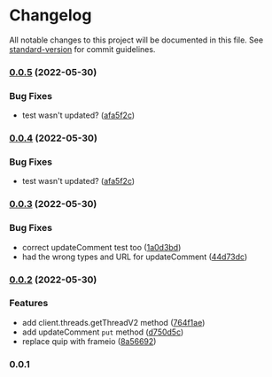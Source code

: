 # Changelog

All notable changes to this project will be documented in this file. See [standard-version](https://github.com/conventional-changelog/standard-version) for commit guidelines.

### [0.0.5](https://github.com/fartinmartin/frameio-api-typescript/compare/v0.0.3...v0.0.5) (2022-05-30)


### Bug Fixes

* test wasn't updated? ([afa5f2c](https://github.com/fartinmartin/frameio-api-typescript/commit/afa5f2ccb42b37505631e7ad719d34cfa8490a2c))

### [0.0.4](https://github.com/fartinmartin/frameio-api-typescript/compare/v0.0.3...v0.0.4) (2022-05-30)


### Bug Fixes

* test wasn't updated? ([afa5f2c](https://github.com/fartinmartin/frameio-api-typescript/commit/afa5f2ccb42b37505631e7ad719d34cfa8490a2c))

### [0.0.3](https://github.com/fartinmartin/frameio-api-typescript/compare/v0.0.2...v0.0.3) (2022-05-30)


### Bug Fixes

* correct updateComment test too ([1a0d3bd](https://github.com/fartinmartin/frameio-api-typescript/commit/1a0d3bdbd405d187fdb2bbf83d1e2e6c9fd7b986))
* had the wrong types and URL for updateComment ([44d73dc](https://github.com/fartinmartin/frameio-api-typescript/commit/44d73dccf2696ddde0e669be5b9d95a58c511298))

### [0.0.2](https://github.com/fartinmartin/frameio-api-typescript/compare/v1.2.1...v0.0.2) (2022-05-30)


### Features

* add client.threads.getThreadV2 method ([764f1ae](https://github.com/fartinmartin/frameio-api-typescript/commit/764f1aebb459300700445604f8abaa64f1a0dedd))
* add updateComment `put` method ([d750d5c](https://github.com/fartinmartin/frameio-api-typescript/commit/d750d5cce0c7ade28218639733dc29e653e2d8f6))
* replace quip with frameio ([8a56692](https://github.com/fartinmartin/frameio-api-typescript/commit/8a56692b0753a3ec63bb786c1a0130c7c48f210a))

### 0.0.1